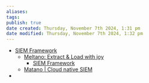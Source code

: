 ```yaml
---
aliases: 
tags: 
publish: true
date created: Thursday, November 7th 2024, 1:31 pm
date modified: Thursday, November 7th 2024, 1:32 pm
---
```


- [SIEM Framework](../../📁%2098%20-%20ARCHIVE/GradSchoolProjects/SIEM%20Framework/SIEM%20Framework.md)
	- [Meltano: Extract & Load with joy](https://meltano.com/)
		- [SIEM Framework](../../📁%2098%20-%20ARCHIVE/GradSchoolProjects/SIEM%20Framework/SIEM%20Framework.md)
	- [Matano | Cloud native SIEM](https://matanosecurity.com/)
- 